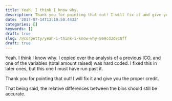 ```yaml
---
title: Yeah. I think I know why.
description: Thank you for pointing that out! I will fix it and give you the proper credit.
date: '2017-07-14T13:10:50.443Z'
categories: []
keywords: []
draft: true
slug: /@corpetty/yeah-i-think-i-know-why-8e9cd3d8c8ff
draft: true
---
```


Yeah. I think I know why. I copied over the analysis of a previous ICO, and one of the variables (total amount raised) was hard coded. I fixed this in later ones, but this one I must have run past it.

Thank you for pointing that out! I will fix it and give you the proper credit.

That being said, the relative differences between the bins should still be accurate.